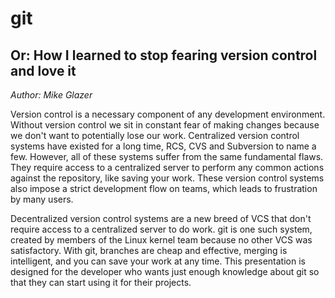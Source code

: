 git
===

Or: How I learned to stop fearing version control and love it
-------------------------------------------------------------

*Author: Mike Glazer*


Version control is a necessary component of any development environment. Without
version control we sit in constant fear of making changes because we don't want
to potentially lose our work. Centralized version control systems have existed
for a long time, RCS, CVS and Subversion to name a few. However, all of these
systems suffer from the same fundamental flaws. They require access to a
centralized server to perform any common actions against the repository, like
saving your work. These version control systems also impose a strict development
flow on teams, which leads to frustration by many users.

Decentralized version control systems are a new breed of VCS that don't require
access to a centralized server to do work. git is one such system, created by
members of the Linux kernel team because no other VCS was satisfactory. With
git, branches are cheap and effective, merging is intelligent, and you can save
your work at any time. This presentation is designed for the developer who wants
just enough knowledge about git so that they can start using it for their
projects. 
